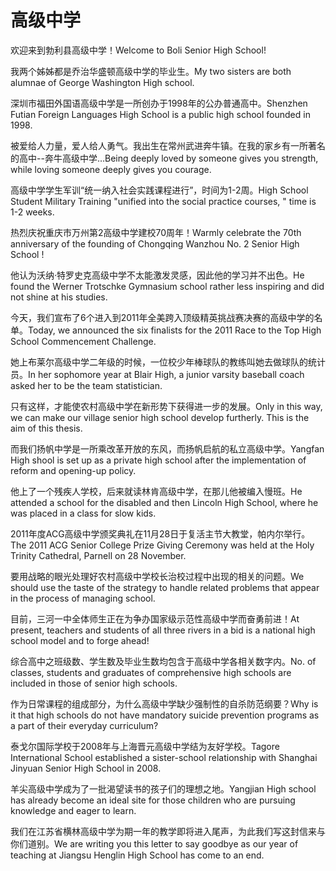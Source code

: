 # 高级中学

<p><span class="chinese">欢迎来到勃利县高级中学！</span><span class="english">Welcome to Boli Senior High School!</span></p>

<p><span class="chinese">我两个姊姊都是乔治华盛顿高级中学的毕业生。</span><span class="english">My two sisters are both alumnae of George Washington High school.</span></p>

<p><span class="chinese">深圳市福田外国语高级中学是一所创办于1998年的公办普通高中。</span><span class="english">Shenzhen Futian Foreign Languages High School is a public high school founded in 1998.</span></p>

<p><span class="chinese">被爱给人力量，爱人给人勇气。我出生在常州武进奔牛镇。在我的家乡有一所著名的高中--奔牛高级中学…</span><span class="english">Being deeply loved by someone gives you strength, while loving someone deeply gives you courage.</span></p>

<p><span class="chinese">高级中学学生军训“统一纳入社会实践课程进行”，时间为1-2周。</span><span class="english">High School Student Military Training "unified into the social practice courses, " time is 1-2 weeks.</span></p>

<p><span class="chinese">热烈庆祝重庆市万州第2高级中学建校70周年！</span><span class="english">Warmly celebrate the 70th anniversary of the founding of Chongqing Wanzhou No. 2 Senior High School !</span></p>

<p><span class="chinese">他认为沃纳·特罗史克高级中学不太能激发灵感，因此他的学习并不出色。</span><span class="english">He found the Werner Trotschke Gymnasium school rather less inspiring and did not shine at his studies.</span></p>

<p><span class="chinese">今天，我们宣布了6个进入到2011年全美跨入顶级精英挑战赛决赛的高级中学的名单。</span><span class="english">Today, we announced the six finalists for the 2011 Race to the Top High School Commencement Challenge.</span></p>

<p><span class="chinese">她上布莱尔高级中学二年级的时候，一位校少年棒球队的教练叫她去做球队的统计员。</span><span class="english">In her sophomore year at Blair High, a junior varsity baseball coach asked her to be the team statistician.</span></p>

<p><span class="chinese">只有这样，才能使农村高级中学在新形势下获得进一步的发展。</span><span class="english">Only in this way, we can make our village senior high school develop furtherly. This is the aim of this thesis.</span></p>

<p><span class="chinese">而我们扬帆中学是一所乘改革开放的东风，而扬帆启航的私立高级中学。</span><span class="english">Yangfan High shool is set up as a private high school after the implementation of reform and opening-up policy.</span></p>

<p><span class="chinese">他上了一个残疾人学校，后来就读林肯高级中学，在那儿他被编入慢班。</span><span class="english">He attended a school for the disabled and then Lincoln High School, where he was placed in a class for slow kids.</span></p>

<p><span class="chinese">2011年度ACG高级中学颁奖典礼在11月28日于复活主节大教堂，帕内尔举行。</span><span class="english">The 2011 ACG Senior College Prize Giving Ceremony was held at the Holy Trinity Cathedral, Parnell on 28 November.</span></p>

<p><span class="chinese">要用战略的眼光处理好农村高级中学校长治校过程中出现的相关的问题。</span><span class="english">We should use the taste of the strategy to handle related problems that appear in the process of managing school.</span></p>

<p><span class="chinese">目前，三河一中全体师生正在为争办国家级示范性高级中学而奋勇前进！</span><span class="english">At present, teachers and students of all three rivers in a bid is a national high school model and to forge ahead!</span></p>

<p><span class="chinese">综合高中之班级数、学生数及毕业生数均包含于高级中学各相关数字内。</span><span class="english">No. of classes, students and graduates of comprehensive high schools are included in those of senior high schools.</span></p>

<p><span class="chinese">作为日常课程的组成部分，为什么高级中学缺少强制性的自杀防范纲要？</span><span class="english">Why is it that high schools do not have mandatory suicide prevention programs as a part of their everyday curriculum?</span></p>

<p><span class="chinese">泰戈尔国际学校于2008年与上海晋元高级中学结为友好学校。</span><span class="english">Tagore International School established a sister-school relationship with Shanghai Jinyuan Senior High School in 2008.</span></p>

<p><span class="chinese">羊尖高级中学成为了一批渴望读书的孩子们的理想之地。</span><span class="english">Yangjian High school has already become an ideal site for those children who are pursuing knowledge and eager to learn.</span></p>

<p><span class="chinese">我们在江苏省横林高级中学为期一年的教学即将进入尾声，为此我们写这封信来与你们道别。</span><span class="english">We are writing you this letter to say goodbye as our year of teaching at Jiangsu Henglin High School has come to an end.</span></p>

